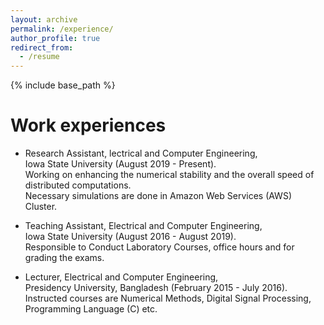 ```yaml
---
layout: archive
permalink: /experience/
author_profile: true
redirect_from:
  - /resume
---
```


{% include base_path %}

Work experiences
======
* Research Assistant, lectrical and Computer Engineering, <br/> Iowa State University (August 2019 - Present). <br/> Working on enhancing the numerical stability and the overall speed of distributed computations. <br/> Necessary simulations are done in Amazon Web Services (AWS) Cluster. 

* Teaching Assistant, Electrical and Computer Engineering, <br/> Iowa State University (August 2016 - August 2019). <br/>  Responsible to Conduct Laboratory Courses, office hours and for grading the exams.

* Lecturer, Electrical and Computer Engineering, <br/> Presidency University, Bangladesh (February 2015 - July 2016). <br/>  Instructed courses are Numerical Methods, Digital Signal Processing, Programming Language (C) etc.
